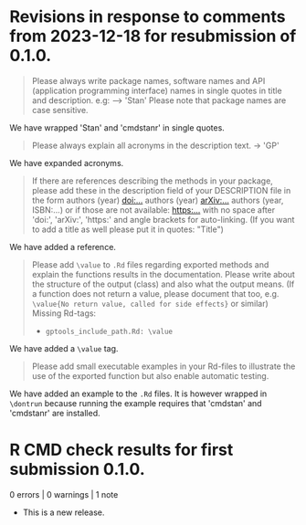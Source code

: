# Revisions in response to comments from 2023-12-18 for resubmission of 0.1.0.

> Please always write package names, software names and API (application programming interface) names in single quotes in title and description. e.g: --> 'Stan' Please note that package names are case sensitive.

We have wrapped 'Stan' and 'cmdstanr' in single quotes.

> Please always explain all acronyms in the description text. -> 'GP'

We have expanded acronyms.

> If there are references describing the methods in your package, please add these in the description field of your DESCRIPTION file in the form
> authors (year) <doi:...>
> authors (year) <arXiv:...>
> authors (year, ISBN:...)
> or if those are not available: <https:...>
> with no space after 'doi:', 'arXiv:', 'https:' and angle brackets for auto-linking. (If you want to add a title as well please put it in quotes: "Title")

We have added a reference.

> Please add `\value` to `.Rd` files regarding exported methods and explain the functions results in the documentation. Please write about the structure of the output (class) and also what the output means. (If a function does not return a value, please document that too, e.g. `\value{No return value, called for side effects}` or similar)
> Missing Rd-tags:
>
>    - `gptools_include_path.Rd: \value`

We have added a `\value` tag.

> Please add small executable examples in your Rd-files to illustrate the use of the exported function but also enable automatic testing.

We have added an example to the `.Rd` files. It is however wrapped in `\dontrun` because running the example requires that 'cmdstan' and 'cmdstanr' are installed.

# R CMD check results for first submission 0.1.0.

0 errors | 0 warnings | 1 note

* This is a new release.
